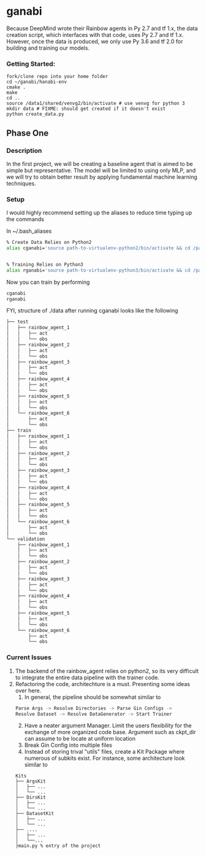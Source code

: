 # ganabi

Because DeepMind wrote their Rainbow agents in Py 2.7 and tf 1.x, the data creation script, which interfaces with that code, uses Py 2.7 and tf 1.x. However, once the data is produced, we only use Py 3.6 and tf 2.0 for building and training our models.

### Getting Started:
```
fork/clone repo into your home folder
cd ~/ganabi/hanabi-env
cmake .
make
cd ..
source /data1/shared/venvg2/bin/activate # use venvg for python 3 
mkdir data # FIXME: should get created if it doesn't exist
python create_data.py
```

## Phase One

### Description
In the first project, we will be creating a baseline agent that is aimed to be simple but representative. The model will be limited to using only MLP, and we will try to obtain better result by applying fundamental machine learning techniques.

### Setup
I would highly recommend setting up the aliases to reduce time typing up the commands 

In ~/.bash_aliases
```bash
% Create Data Relies on Python2
alias cganabi='source path-to-virtualenv-python2/bin/activate && cd /path-to-ganabi/ganabi && python create_data.py -newnpy -newrun --mode="naive_mlp" --configpath="./naive_mlp.config.gin"'


% Training Relies on Python3
alias rganabi='source path-to-virtualenv-python3/bin/activate && cd /path-to-ganabi/ganabi && python run_experiment.py 
```

Now you can train by performing
```bash
cganabi
rganabi
```

FYI, structure of ./data after running cganabi looks like the following
```bash
├── test
│   ├── rainbow_agent_1
│   │   ├── act
│   │   └── obs
│   ├── rainbow_agent_2
│   │   ├── act
│   │   └── obs
│   ├── rainbow_agent_3
│   │   ├── act
│   │   └── obs
│   ├── rainbow_agent_4
│   │   ├── act
│   │   └── obs
│   ├── rainbow_agent_5
│   │   ├── act
│   │   └── obs
│   └── rainbow_agent_6
│       ├── act
│       └── obs
├── train
│   ├── rainbow_agent_1
│   │   ├── act
│   │   └── obs
│   ├── rainbow_agent_2
│   │   ├── act
│   │   └── obs
│   ├── rainbow_agent_3
│   │   ├── act
│   │   └── obs
│   ├── rainbow_agent_4
│   │   ├── act
│   │   └── obs
│   ├── rainbow_agent_5
│   │   ├── act
│   │   └── obs
│   └── rainbow_agent_6
│       ├── act
│       └── obs
└── validation
    ├── rainbow_agent_1
    │   ├── act
    │   └── obs
    ├── rainbow_agent_2
    │   ├── act
    │   └── obs
    ├── rainbow_agent_3
    │   ├── act
    │   └── obs
    ├── rainbow_agent_4
    │   ├── act
    │   └── obs
    ├── rainbow_agent_5
    │   ├── act
    │   └── obs
    └── rainbow_agent_6
        ├── act
        └── obs
```
### Current Issues
1. The backend of the rainbow_agent relies on python2, so its very difficult to integrate the entire data pipeline with the trainer code.
2. Refactoring the code, architechture is a must. Presenting some ideas over here.
    1. In general, the pipeline should be somewhat similar to
    ```bash
    Parse Args -> Resolve Directories -> Parse Gin Configs -> 
    Resolve Dataset -> Resolve DataGenerator -> Start Trainer
    ```
    2. Have a neater argument Manager. Limit the users flexibility for the exchange of more organized code base. Argument such as ckpt_dir can assume to be locate at uniform location 
    3. Break Gin Config into multiple files
    4. Instead of storing trival "utils" files, create a Kit Package where numerous of subkits exist. For instance, some architecture look similar to  
    ```
    Kits
    ├── ArgsKit
    │   ├── ...
    │   └── ...
    ├── DirsKit
    │   ├── ...
    │   └── ...
    ├── DatasetKit
    │   ├── ...
    │   └── ...
    ├── ....
    │   ├── ...
    │   └──...
    ├main.py % entry of the project
    ``` 